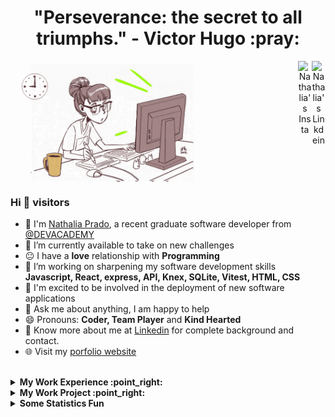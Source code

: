 <div align='center'><h1>"Perseverance: the secret to all triumphs." - Victor Hugo :pray:</h1></div>

<div align="center">
<a href="https://www.linkedin.com/in/nathalia-ribeiro-prado-5a12a9293" target="_blank" rel="nofollow"><img align="right" alt="Nathalia's Linkdein" width="22px" src="https://img.icons8.com/color/48/000000/linkedin-2--v2.png" /></a><a href="https://www.instagram.com/nathalia.prado" target="_blank" rel="nofollow"><img align="right" alt="Nathalia's Insta" width="22px" src="https://img.icons8.com/color/48/000000/instagram-new--v2.png" /></a>
</div>

### 
<img src='https://github.com/nathalia-prado/nathalia-prado/blob/main/assets/coding.gif' style='max-width: 60%; display: inline-block;' align='center'>

### Hi  👋 visitors
- :school: I'm [Nathalia Prado](https://nathalia-prado.github.io/), a recent graduate software developer from <a href="https://devacademy.co.nz/">@DEVACADEMY</a>
- 🔭 I’m currently available to take on new challenges
- :neutral_face: I have a **love** relationship with **Programming**
- 🌱 I’m working on sharpening my software development skills **Javascript, React, express, API, Knex, SQLite, Vitest, HTML, CSS**
- 🤔 I'm excited to be involved in the deployment of new software applications
- 💬 Ask me about anything, I am happy to help
- 😄 Pronouns: **Coder, Team Player** and **Kind Hearted**
- 👨 Know more about me at [Linkedin](https://www.linkedin.com/in/nathalia-ribeiro-prado-5a12a9293) for complete background and contact.
- 🌐 Visit my [porfolio website](hhttps://nathalia-prado.github.io/)
<!-- - ⚡ Languages: **Javascript | React | API | HTML | CSS |** -->

<br />

<!-- start work experience section -->
<details>
<summary><b> My Work Experience :point_right: </b></summary>
<table>
  <thead>
    <tr>
      <th>Company</th>
      <th>Position</th>
      <th>Roles</th>
      <th>Responsibilities</th>
      <th>Duration</th>
      <th>Location</th>
    </tr>
  </thead>
  <tbody>
    <tr>
      <td><b><a href="https://devacademy.co.nz/">Dev Academy</a></b></td>
      <td>Full Stack Developer (Apprentice)</td>
      <td>Backend and Frontend Developer (Javascript, React, Express, SQLite, Knex, API, Vitest)</td>
      <td>This was a life-changing 17-week full-immersion software development bootcamp that closely represents working in a modern development team. The course taught me a modern development stack with a strong emphasis on human skills, teamwork, self-awareness and how to learn on the fly.</td>
      <td>June 2023 - October 2023</td>
      <td>Auckland, New Zealand</td>
    </tr>
     <tr>
      <td><b><a href="#">Smartest IT Solutions ME</a></b></td>
      <td>IT Customer Services</td>
      <td>In my role, I was responsible for assisting clients who needed help with their software-related issues or wanted to explore options for new software solutions.</td>
      <td>Responsibilities involve addressing their inquiries, providing technical support, and helping them navigate the process of improving or creating software tailored to their needs.</td>
      <td>October 2017 - December 2019</td>
      <td>Sao Paulo, Brazil</td>
    </tr>
  </tbody>
</table>
</details>
<!-- end work experience section -->

<!-- start work project section -->
<details>
<summary><b> My Work Project :point_right:</b></summary>
<table>
  <thead>
    <tr>
      <th>Project Name</th>
      <th>Skills used</th>
      <th>Description</th>
      <th>Repository</th>
    </tr>
  </thead>
  <tbody>
    <tr>
      <td><a href='http://nathalia-prado-sales-dashboard.devacademy.nz/'>Sales Performance Dashboard (Personal Project)</a></td>
      <td>React / Javascript | MaterialUI | Express / API | Knex / SQLite | Vitest</td>
      <td>Employee Performance Bonus & Customer Experience Software</td>
      <td><a href='https://github.com/nathalia-prado/sales-dashboard'>Repository</a></td>
    </tr>
    <tr>
      <td><a href='https://tiffs-donuts.devacademy.nz/'>Donuts Store (Group Project)</a></td>
      <td>React Three Fiber | Tailwind | Express / API | Knex / SQLite | Auth0| Vitest</td>
      <td>I've whipped up a delightful online store using React, React Three Fiber, SQLite, and Auth0 for authentication, showcasing uniquely customized donuts.</td>
      <td><a href='https://github.com/nathalia-prado/Tifffs-Donut'>Repository</a></td>
    </tr>
    <tr>
      <td><a href='https://nathalia-prado.github.io/'>Personal Blog while studying </a></td>
      <td>HTML | CSS</td>
      <td>I created a blog during my studies to document my daily activities, share my plans, and apply my knowledge of CSS and HTML</td>
      <td><a href='https://github.com/nathalia-prado/nathalia-prado.github.io'>Repository</a></td>
    </tr>
  </tbody>
</table>
</details>
<!-- end work project section -->

<!-- start statics fun section -->
<details>
<summary><b> Some Statistics Fun </b></summary>
<div align="center">
<img src='https://github-readme-stats.vercel.app/api?username=nathalia-prado&show_icons=true&theme=tokyonight&count_private=true&line_height=40'  align="left" />
<img src='https://github-readme-stats.vercel.app/api/top-langs/?username=nathalia-prado&theme=tokyonight&hide_langs_below=4' />

[![trophy](https://github-profile-trophy.vercel.app/?username=nathalia-prado&theme=onedark&row=1&column=7)](https://github.com/ryo-ma/github-profile-trophy)

![](https://github-readme-streak-stats.herokuapp.com/?user=nathalia-prado&theme=dark)

<img src="https://activity-graph.herokuapp.com/graph?username=nathalia-prado&theme=react-dark&bg_color=20232a&hide_border=true" width="100%">

</div>
</details>
<!-- end statics fun section -->
